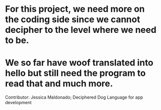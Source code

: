 # For this project, we need more on the coding side since we cannot decipher to the level where we need to be. 
# We so far have woof translated into hello but still need the program to read that and much more.

Contributor: Jessica Maldonado; Deciphered Dog Language for app development 

